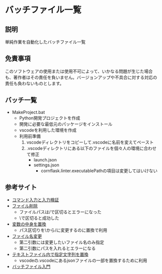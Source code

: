 # バッチファイル一覧

## 説明
単純作業を自動化したバッチファイル一覧

## 免責事項

このソフトウェアの使用または使用不可によって、いかなる問題が生じた場合も、著作者はその責任を負いません。バージョンアップや不具合に対する対応の責任も負わないものとします。

## バッチ一覧
- MakeProject.bat
    - Python開発プロジェクトを作成
    - 開発に必要な最低元のパッケージをインストール
    - vscodeを利用した環境を作成
    - 利用前準備
        1. vscodeディレクトリをコピーして.vscodeに名前を変えてペースト
        1. .vscodeディレクトリにある以下のファイルを個々人の環境に合わせて修正
            - launch.json
            - settings.json
                - cornflask.linter.executablePathの項目は変更してはいけない

## 参考サイト
- [コマンド入力と入力検証](https://web-creators-hub.com/windows/bat-set-s/)
- [ファイル削除](https://ribbit.konomi.app/cmd/commands/del/)
    - ファイルパスは/で区切るとエラーになった
    - \で区切ると成功した
- [変数の中身を置換](https://qiita.com/miriwo/items/8bff151f82839e8c45a4)
    - パス区切りを\から/に変更するのに置換で利用
- [ファイル名変更](https://www.javadrive.jp/command/file/index3.html)
    - 第二引数には変更したいファイル名のみ指定
    - 第二引数にパスを入れるとエラーになる
- [テキストファイル内で指定文字列を置換](https://qiita.com/yacchi1123/items/97e75c6784b5b507f701)
    - vscodeの.vscodeにあるjsonファイルの一部を置換するために利用
- [バッチファイル入門](https://www.tohoho-web.com/ex/bat.html#set)
